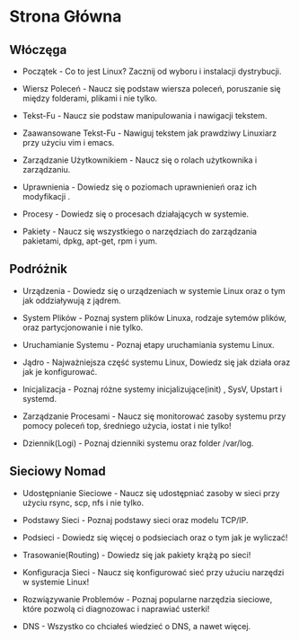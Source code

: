# Strona Główna

## Włóczęga

* Początek - Co to jest Linux? Zacznij od wyboru i instalacji dystrybucji.

* Wiersz Poleceń - Naucz się podstaw wiersza poleceń, poruszanie się między folderami, plikami i nie tylko.

* Tekst-Fu - Naucz sie podstaw manipulowania i nawigacji tekstem.

* Zaawansowane Tekst-Fu - Nawiguj tekstem jak prawdziwy Linuxiarz przy użyciu vim i emacs.

* Zarządzanie Użytkownikiem - Naucz się o rolach użytkownika i zarządzaniu.

* Uprawnienia - Dowiedz się o poziomach uprawnienień oraz ich modyfikacji .

* Procesy - Dowiedz się o procesach działających w systemie.

* Pakiety - Naucz się wszystkiego o narzędziach do zarządzania pakietami, dpkg, apt-get, rpm i yum.

## Podróżnik

* Urządzenia - Dowiedz się o urządzeniach w systemie Linux oraz o tym jak oddziaływują z jądrem.

* System Plików - Poznaj system plików Linuxa, rodzaje sytemów plików, oraz partycjonowanie i nie tylko.

* Uruchamianie Systemu - Poznaj etapy uruchamiania systemu Linux.

* Jądro - Najważniejsza część systemu Linux, Dowiedz się jak działa oraz jak je konfigurować.

* Inicjalizacja - Poznaj różne systemy inicjalizujące(init) , SysV, Upstart i systemd.

* Zarządzanie Procesami - Naucz się monitorować zasoby systemu przy pomocy poleceń top, średniego użycia, iostat i nie tylko!

* Dziennik(Logi) - Poznaj dzienniki systemu oraz folder /var/log.

## Sieciowy Nomad

* Udostępnianie Sieciowe - Naucz się udostępniać zasoby w sieci przy użyciu rsync, scp, nfs i nie tylko.

* Podstawy Sieci - Poznaj podstawy sieci oraz modelu TCP/IP.

* Podsieci - Dowiedz się więcej o podsieciach oraz o tym jak je wyliczać!

* Trasowanie(Routing) - Dowiedz się jak pakiety krążą po sieci!

* Konfiguracja Sieci - Naucz się konfigurować sieć przy użuciu narzędzi w systemie Linux!

* Rozwiązywanie Problemów - Poznaj popularne narzędzia sieciowe, które pozwolą ci diagnozowac i naprawiać usterki!

* DNS - Wszystko co chciałeś wiedzieć o DNS, a nawet więcej.
